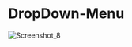 # DropDown-Menu

![Screenshot_8](https://user-images.githubusercontent.com/71856519/141802209-eeb73106-6281-44e1-aae4-e1c6cb4f57b0.png)
